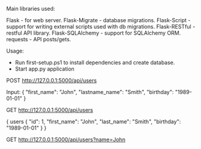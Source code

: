 Main libraries used:

Flask - for web server.
Flask-Migrate - database migrations.
Flask-Script - support for writing external scripts used with db migrations.
Flask-RESTful - restful API library.
Flask-SQLAlchemy - support for SQLAlchemy ORM.
requests - API posts/gets.

Usage:

- Run first-setup.ps1 to install dependencies and create database.
- Start app.py application

POST http://127.0.0.1:5000/api/users

Input: 
{
	"first_name": "John",
	"lastname_name": "Smith",
	"birthday": "1989-01-01"
}

GET http://127.0.0.1:5000/api/users

{
    users {
            "id": 1, 
            "first_name": "John",
            "last_name": "Smith", 
            "birthday": "1989-01-01"
          }
}

GET http://127.0.0.1:5000/api/users?name=John
